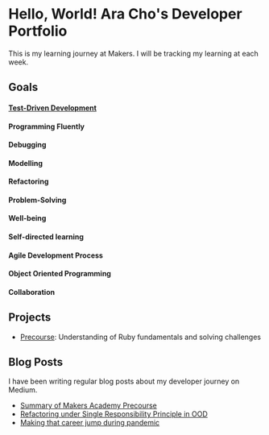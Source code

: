 # Hello, World! Ara Cho's Developer Portfolio

This is my learning journey at Makers. I will be tracking my learning at each week.

## Goals
#### [Test-Driven Development](https://github.com/Aracho1/Portfolio/tree/main/testing)
#### Programming Fluently
#### Debugging
#### Modelling
#### Refactoring
#### Problem-Solving
#### Well-being
#### Self-directed learning
#### Agile Development Process
#### Object Oriented Programming
#### Collaboration

## Projects
- [Precourse](https://github.com/Aracho1/mastery-quizzes): Understanding of Ruby fundamentals and solving challenges

## Blog Posts
I have been writing regular blog posts about my developer journey on Medium.
- [Summary of Makers Academy Precourse](https://hello-ara.medium.com/summary-of-makers-academy-precourse-6f65e2577335?source=your_stories_page-------------------------------------)
- [Refactoring under Single Responsibility Principle in OOD](https://hello-ara.medium.com/refactoring-under-single-responsibility-principle-in-oop-240ebb107a82?source=your_stories_page-------------------------------------)
- [Making that career jump during pandemic](https://hello-ara.medium.com/making-that-career-jump-during-the-pandemic-777a244a981b?source=your_stories_page-------------------------------------)
